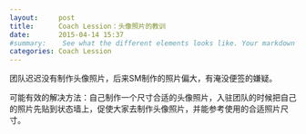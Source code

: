 ```yaml
---
layout:     post
title:      Coach Lession：头像照片的教训
date:       2015-04-14 15:37
#summary:    See what the different elements looks like. Your markdown has never looked better. I promise.
categories: Coach Lession
---
```


团队迟迟没有制作头像照片，后来SM制作的照片偏大，有淹没便签的嫌疑。

可能有效的解决方法：自己制作一个尺寸合适的头像照片，入驻团队的时候把自己的照片先贴到状态墙上，促使大家去制作头像照片，并能参考使用的合适照片尺寸。
